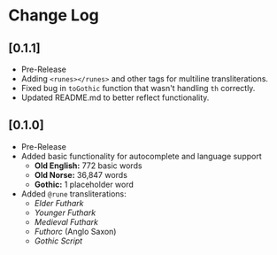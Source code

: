 # Change Log

## [0.1.1]
- Pre-Release
- Adding `<runes></runes>` and other tags for multiline transliterations.
- Fixed bug in `toGothic` function that wasn't handling `th` correctly.
- Updated README.md to better reflect functionality.

## [0.1.0]

- Pre-Release
- Added basic functionality for autocomplete and language support
  - **Old English:** 772 basic words
  - **Old Norse:** 36,847 words
  - **Gothic:** 1 placeholder word
- Added `@rune` transliterations:
  - _Elder Futhark_
  - _Younger Futhark_
  - _Medieval Futhark_
  - _Futhorc_ (Anglo Saxon)
  - _Gothic Script_